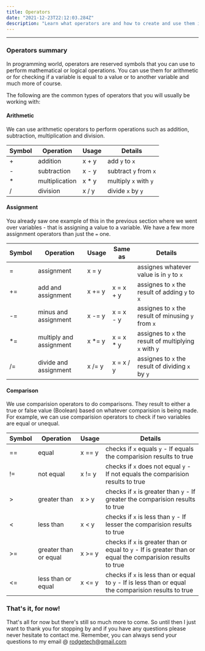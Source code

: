 ```yaml
---
title: Operators
date: "2021-12-23T22:12:03.284Z"
description: "Learn what operators are and how to create and use them in Javascript."
---
```


---

### Operators summary

In programming world, operators are reserved symbols that you can use to perform mathematical or logical operations. You can use them for arithmetic or for checking if a variable is equal to a value or to another variable and much more of course.

The following are the common types of operators that you will usually be working with:

#### Arithmetic

We can use arithmetic operators to perform operations such as addition, subtraction, multiplication and division.

| Symbol | Operation      | Usage  | Details               |
| ------ | -------------- | ------ | --------------------- |
| +      | addition       | x + y  | add `y` to `x`        |
| -      | subtraction    | x - y  | subtract `y` from `x` |
| \*     | multiplication | x \* y | multiply `x` with `y` |
| /      | division       | x / y  | divide `x` by `y`     |

#### Assignment

You already saw one example of this in the previous section where we went over variables - that is assigning a value to a variable. We have a few more assignment operators than just the `=` one.

| Symbol | Operation               | Usage   | Same as    | Details                                                |
| ------ | ----------------------- | ------- | ---------- | ------------------------------------------------------ |
| =      | assignment              | x = y   |            | assignes whatever value is in `y` to `x`               |
| +=     | add and assignment      | x += y  | x = x + y  | assignes to `x` the result of adding `y` to `x`        |
| -=     | minus and assignment    | x -= y  | x = x - y  | assignes to `x` the result of minusing `y` from `x`    |
| \*=    | multiply and assignment | x \*= y | x = x \* y | assignes to `x` the result of multiplying `x` with `y` |
| /=     | divide and assignment   | x /= y  | x = x / y  | assignes to `x` the result of dividing `x` by `y`      |

#### Comparison

We use comparision operators to do comparisons. They result to either a true or false value (Boolean) based on whatever comparision is being made. For example, we can use comparision operators to check if two variables are equal or unequal.

| Symbol | Operation             | Usage  | Details                                                                                                     |
| ------ | --------------------- | ------ | ----------------------------------------------------------------------------------------------------------- |
| ==     | equal                 | x == y | checks if `x` equals `y` - If equals the comparision results to true                                        |
| !=     | not equal             | x != y | checks if `x` does not equal `y` - If not equals the comparision results to true                            |
| >      | greater than          | x > y  | checks if `x` is greater than `y` - If greater the comparision results to true                              |
| <      | less than             | x < y  | checks if `x` is less than `y` - If lesser the comparision results to true                                  |
| >=     | greater than or equal | x >= y | checks if `x` is greater than or equal to `y` - If is greater than or equal the comparision results to true |
| <=     | less than or equal    | x <= y | checks if `x` is less than or equal to `y` - If is less than or equal the comparision results to true       |

### That's it, for now!

That's all for now but there's still so much more to come. So until then I just want to thank you for stopping by and if you have any questions please never hesitate to contact me. Remember, you can always send your questions to my email @ rodgetech@gmail.com
